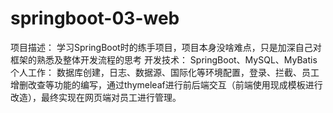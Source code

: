 # springboot-03-web
项目描述：
  学习SpringBoot时的练手项目，项目本身没啥难点，只是加深自己对框架的熟悉及整体开发流程的思考
开发技术：
  SpringBoot、MySQL、MyBatis
个人工作：
  数据库创建，日志、数据源、国际化等环境配置，登录、拦截、员工增删改查等功能的编写，通过thymeleaf进行前后端交互（前端使用现成模板进行改造），最终实现在网页端对员工进行管理。
